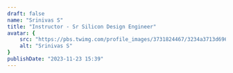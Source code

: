```yaml
---
draft: false
name: "Srinivas S"
title: "Instructor - Sr Silicon Design Engineer"
avatar: {
    src: "https://pbs.twimg.com/profile_images/3731824467/3234a3713d696ea378cccb8bd92adade_400x400.jpeg",
    alt: "Srinivas S"
}
publishDate: "2023-11-23 15:39"
---
```

